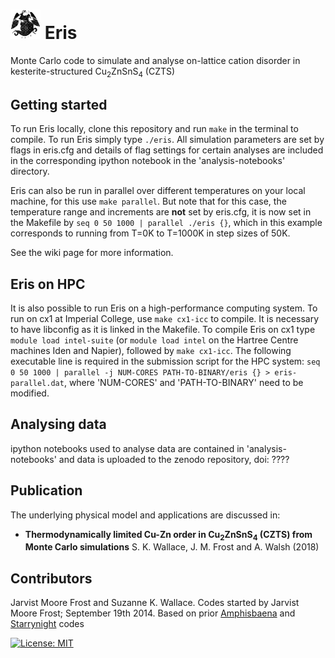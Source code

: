 # <img src="https://github.com/WMD-group/Eris/blob/master/eris.jpg" width="48"> Eris
Monte Carlo code to simulate and analyse on-lattice cation disorder in kesterite-structured Cu<sub>2</sub>ZnSnS<sub>4</sub> (CZTS)

## Getting started
To run Eris locally, clone this repository and run `make` in the terminal to compile. 
To run Eris simply type `./eris`. All simulation parameters are set by flags in eris.cfg and details of flag settings for certain analyses are included in the corresponding ipython notebook in the 'analysis-notebooks' directory.

Eris can also be run in parallel over different temperatures on your local machine, for this use `make parallel`. But note that for this case, the temperature range and increments are **not** set by eris.cfg, it is now set in the Makefile by `seq 0 50 1000 | parallel ./eris {}`, which in this example corresponds to running from T=0K to T=1000K in step sizes of 50K.

See the wiki page for more information.

## Eris on HPC
It is also possible to run Eris on a high-performance computing system. 
To run on cx1 at Imperial College, use `make cx1-icc` to compile. It is necessary to have libconfig as it is linked in the Makefile. To compile Eris on cx1 type `module load intel-suite` (or `module load intel` on the Hartree Centre machines Iden and Napier), followed by `make cx1-icc`. The following executable line is required in the submission script for the HPC system: `seq 0 50 1000 | parallel -j NUM-CORES PATH-TO-BINARY/eris {} > eris-parallel.dat`, where 'NUM-CORES' and 'PATH-TO-BINARY' need to be modified.

## Analysing data
ipython notebooks used to analyse data are contained in 'analysis-notebooks' and data is uploaded to the zenodo repository, doi: ????

## Publication

The underlying physical model and applications are discussed in:

* **Thermodynamically limited Cu-Zn order in Cu<sub>2</sub>ZnSnS<sub>4</sub> (CZTS) from Monte Carlo simulations**  S. K. Wallace, J. M. Frost and A. Walsh (2018)

## Contributors
Jarvist Moore Frost and Suzanne K. Wallace. Codes started by Jarvist Moore Frost; September 19th 2014. Based on prior [Amphisbaena](https://github.com/jarvist/Amphisbaena) and [Starrynight](https://github.com/WMD-group/StarryNight) codes

[![License: MIT](https://img.shields.io/badge/License-MIT-yellow.svg)](https://opensource.org/licenses/MIT)
